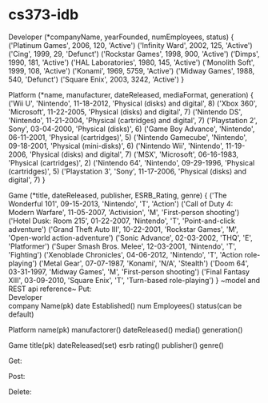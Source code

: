 cs373-idb
=========

Developer (*companyName, yearFounded, numEmployees, status)
{
    ('Platinum Games', 2006, 120, 'Active')
    ('Infinity Ward', 2002, 125, 'Active')
    ('Cing', 1999, 29, 'Defunct')
    ('Rockstar Games', 1998, 900, 'Active')
    ('Dimps', 1990, 181, 'Active')
    ('HAL Laboratories', 1980, 145, 'Active')
    ('Monolith Soft', 1999, 108, 'Active')
    ('Konami', 1969, 5759, 'Active')
    ('Midway Games', 1988, 540, 'Defunct')
    ('Square Enix', 2003, 3242, 'Active')
}

Platform (*name, manufacturer, dateReleased, mediaFormat, generation)
{
    ('Wii U', 'Nintendo', 11-18-2012, 'Physical (disks) and digital', 8)
    ('Xbox 360', 'Microsoft', 11-22-2005, 'Physical (disks) and digital', 7)
    ('Nintendo DS', 'Nintendo', 11-21-2004, 'Physical (cartridges) and digital', 7)
    ('Playstation 2', Sony', 03-04-2000, 'Physical (disks)', 6)
    ('Game Boy Advance', 'Nintendo', 06-11-2001, 'Physical (cartridges)', 5)
    ('Nintendo Gamecube', 'Nintendo', 09-18-2001, 'Physical (mini-disks)', 6)
    ('Nintendo Wii', 'Nintendo', 11-19-2006, 'Physical (disks) and digital', 7)
    ('MSX', 'Microsoft', 06-16-1983, 'Physical (cartridges)', 2)
    ('Nintendo 64', 'Nintendo', 09-29-1996, 'Physical (cartridges)', 5)
    ('Playstation 3', 'Sony', 11-17-2006, 'Physical (disks) and digital', 7)
}

Game (*title, dateReleased, publisher, ESRB_Rating, genre)
{
    ('The Wonderful 101', 09-15-2013, 'Nintendo', 'T', 'Action')
    ('Call of Duty 4: Modern Warfare', 11-05-2007, 'Activision', 'M', 'First-person shooting')
    ('Hotel Dusk: Room 215', 01-22-2007, 'Nintendo', 'T', 'Point-and-click adventure')
    ('Grand Theft Auto III', 10-22-2001, 'Rockstar Games', 'M', 'Open-world action-adventure')
    ('Sonic Advance', 02-03-2002, 'THQ', 'E', 'Platformer')
    ('Super Smash Bros. Melee', 12-03-2001, 'Nintendo', 'T', 'Fighting')
    ('Xenoblade Chronicles', 04-06-2012, 'Nintendo', 'T', 'Action role-playing')
    ('Metal Gear', 07-07-1987, 'Konami', 'N/A', 'Stealth')
    ('Doom 64', 03-31-1997, 'Midway Games', 'M', 'First-person shooting')
    ('Final Fantasy XIII', 03-09-2010, 'Square Enix', 'T', 'Turn-based role-playing')
}
                          ~model and REST api reference~
Put: 	
Developer	
	company Name(pk)
	date Established()
	num Employees()
	status(can be default)
	
Platform
	name(pk)
	manufactorer()
	dateReleased()
	media()
	generation()

Game
	title(pk)
	dateReleased(set)
	esrb rating()
	publisher()
	genre()
	
Get:

Post:

Delete:
